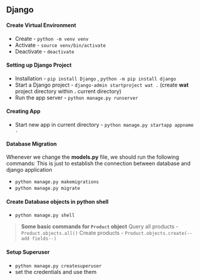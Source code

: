 ## Django

#### Create Virtual Environment
- Create - `python -m venv venv`
- Activate - `source venv/bin/activate`
- Deactivate - `deactivate`

#### Setting up Django Project
- Installation - `pip install Django` , `python -m pip install django`
- Start a Django project - `django-admin startproject wat .` (create **wat** project directory within **.** current directory)
- Run the app server - `python manage.py runserver`

#### Creating App
- Start new app in current directory - `python manage.py startapp appname .`

#### Database Migration
Whenever we change the **models.py** file, we should run the following commands:
This is just to establish the connection between database and django application
- `python manage.py makemigrations`
- `python manage.py migrate`

#### Create Database objects in python shell
- `python manage.py shell`

> **Some basic commands for `Product` object**
> Query all products - `Product.objects.all()` 
> Create products - `Product.objects.create(--add fields--)`

#### Setup Superuser
- `python manage.py createsuperuser`
- set the credentials and use them


